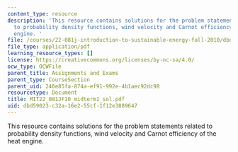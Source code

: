 ```yaml
---
content_type: resource
description: 'This resource contains solutions for the problem statements related
  to probability density functions, wind velocity and Carnot efficiency of the heat
  engine. '
file: /courses/22-081j-introduction-to-sustainable-energy-fall-2010/dbd59023c32a16e255cf1f12e3889647_MIT22_081JF10_midterm1_sol.pdf
file_type: application/pdf
learning_resource_types: []
license: https://creativecommons.org/licenses/by-nc-sa/4.0/
ocw_type: OCWFile
parent_title: Assignments and Exams
parent_type: CourseSection
parent_uid: 246e85fa-874a-ef91-992e-4b1aec92dc98
resourcetype: Document
title: MIT22_081JF10_midterm1_sol.pdf
uid: dbd59023-c32a-16e2-55cf-1f12e3889647
---
```

This resource contains solutions for the problem statements related to probability density functions, wind velocity and Carnot efficiency of the heat engine. 